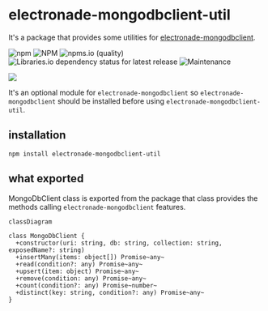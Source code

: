 # electronade-mongodbclient-util

It's a package that provides some utilities for [electronade-mongodbclient](https://electronade-mongodbclient.netlify.app).

![npm](https://img.shields.io/npm/v/electronade-mongodbclient-util)
![NPM](https://img.shields.io/npm/l/electronade-mongodbclient-util)
![npms.io (quality)](https://img.shields.io/npms-io/quality-score/electronade-mongodbclient-util)
![Libraries.io dependency status for latest release](https://img.shields.io/librariesio/release/npm/electronade-mongodbclient-util)
![Maintenance](https://img.shields.io/maintenance/yes/2022)

[![](https://nodei.co/npm/electronade-mongodbclient-util.svg?mini=true)](https://www.npmjs.com/package/electronade-mongodbclient-util)

It's an optional module for `electronade-mongodbclient` so `electronade-mongodbclient` should be installed before using `electronade-mongodbclient-util`.

## installation
``` shell
npm install electronade-mongodbclient-util
```
## what exported

MongoDbClient class is exported from the package that class provides the methods calling `electronade-mongodbclient` features.

``` mermaid
classDiagram

class MongoDbClient {
  +constructor(uri: string, db: string, collection: string, exposedName?: string)
  +insertMany(items: object[]) Promise~any~
  +read(condition?: any) Promise~any~
  +upsert(item: object) Promise~any~
  +remove(condition: any) Promise~any~
  +count(condition?: any) Promise~number~
  +distinct(key: string, condition?: any) Promise~any~
}
```
